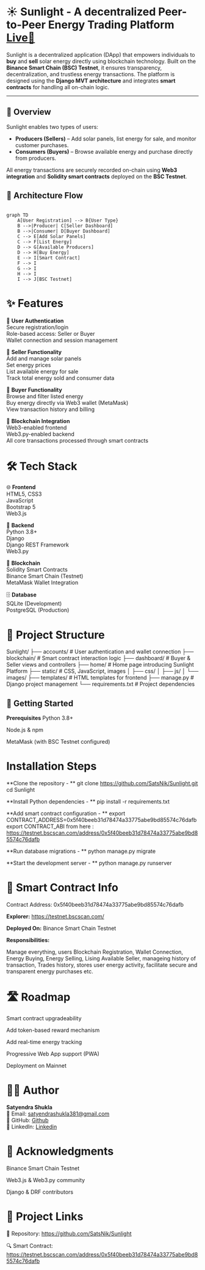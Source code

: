 # ☀️ Sunlight - A decentralized Peer-to-Peer Energy Trading Platform [Live🔗](https://sunlight-25.onrender.com/)

Sunlight is a decentralized application (DApp) that empowers individuals to **buy** and **sell** solar energy directly using blockchain technology. Built on the **Binance Smart Chain (BSC) Testnet**, it ensures transparency, decentralization, and trustless energy transactions. The platform is designed using the **Django MVT architecture** and integrates **smart contracts** for handling all on-chain logic.

---

## 🧭 Overview

Sunlight enables two types of users:
- **Producers (Sellers)** – Add solar panels, list energy for sale, and monitor customer purchases.
- **Consumers (Buyers)** – Browse available energy and purchase directly from producers.

All energy transactions are securely recorded on-chain using **Web3 integration** and **Solidity smart contracts** deployed on the **BSC Testnet**.


## 🔁 Architecture Flow

```mermaid

graph TD
    A[User Registration] --> B{User Type}
    B -->|Producer| C[Seller Dashboard]
    B -->|Consumer| D[Buyer Dashboard]
    C --> E[Add Solar Panels]
    C --> F[List Energy]
    D --> G[Available Producers]
    D --> H[Buy Energy]
    E --> I[Smart Contract]
    F --> I
    G --> I
    H --> I
    I --> J[BSC Testnet]
```

# ✨ Features

👤 **User Authentication**  
Secure registration/login  
Role-based access: Seller or Buyer  
Wallet connection and session management  

🛒 **Seller Functionality**  
Add and manage solar panels  
Set energy prices  
List available energy for sale  
Track total energy sold and consumer data  

🧾 **Buyer Functionality**  
Browse and filter listed energy  
Buy energy directly via Web3 wallet (MetaMask)  
View transaction history and billing  

🔗 **Blockchain Integration**  
Web3-enabled frontend  
Web3.py-enabled backend  
All core transactions processed through smart contracts  

# 🛠️ Tech Stack

🌐 **Frontend**  
HTML5, CSS3  
JavaScript  
Bootstrap 5  
Web3.js  

🧠 **Backend**  
Python 3.8+  
Django  
Django REST Framework  
Web3.py  

🔗 **Blockchain**  
Solidity Smart Contracts  
Binance Smart Chain (Testnet)  
MetaMask Wallet Integration  

🗄️ **Database**  
SQLite (Development)  
PostgreSQL (Production)  

# 📂 Project Structure

Sunlight/
├── accounts/                # User authentication and wallet connection
├── blockchain/              # Smart contract interaction logic
├── dashboard/               # Buyer & Seller views and controllers
├── home/                    # Home page introducing Sunlight Platform
├── static/                  # CSS, JavaScript, images
│   ├── css/
│   ├── js/
│   └── images/
├── templates/               # HTML templates for frontend
├── manage.py                # Django project management
└── requirements.txt         # Project dependencies

## 🚀 Getting Started
**Prerequisites**
Python 3.8+

Node.js & npm

MetaMask (with BSC Testnet configured)

# Installation Steps
**Clone the repository - **
git clone https://github.com/SatsNik/Sunlight.git
cd Sunlight

**Install Python dependencies - **
pip install -r requirements.txt

**Add smart contract configuration - **
export CONTRACT_ADDRESS=0x5f40beeb31d78474a33775abe9bd85574c76dafb
export CONTRACT_ABI from here : https://testnet.bscscan.com/address/0x5f40beeb31d78474a33775abe9bd85574c76dafb

**Run database migrations - **
python manage.py migrate

**Start the development server - **
python manage.py runserver

# 📜 Smart Contract Info
Contract Address: 0x5f40beeb31d78474a33775abe9bd85574c76dafb

**Explorer:** https://testnet.bscscan.com/

**Deployed On:** Binance Smart Chain Testnet

**Responsibilities:**

Manage everything, users Blockchain Registration, Wallet Connection, Energy Buying, Energy Selling, Lising Available Seller, manageing history of transaction, Trades history, stores user energy activity, facilitate secure and transparent energy purchases etc.

# 🛣️ Roadmap
 Smart contract upgradeability

 Add token-based reward mechanism

 Add real-time energy tracking

 Progressive Web App support (PWA)

 Deployment on Mainnet

# 👨‍💻 Author
**Satyendra Shukla**  
📧 Email: satyendrashukla381@gmail.com  
🐙 GitHub: [Github](https://github.com/SatsNik)  
🔗 LinkedIn: [Linkedin](https://www.linkedin.com/in/satyendra-shukla-858561228)

# 🙏 Acknowledgments
Binance Smart Chain Testnet

Web3.js & Web3.py community

Django & DRF contributors


# 🔗 Project Links
📂 Repository: https://github.com/SatsNik/Sunlight

🔍 Smart Contract: https://testnet.bscscan.com/address/0x5f40beeb31d78474a33775abe9bd85574c76dafb
